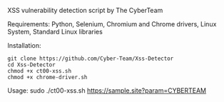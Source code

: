 XSS vulnerability detection script by The CyberTeam

Requirements:
Python,
Selenium,
Chromium and Chrome drivers,
Linux System,
Standard Linux libraries

Installation:
```
git clone https://github.com/Cyber-Team/Xss-Detector
cd Xss-Detector
chmod +x ct00-xss.sh
chmod +x chrome-driver.sh
```

Usage:
sudo ./ct00-xss.sh https://sample.site?param=CYBERTEAM
